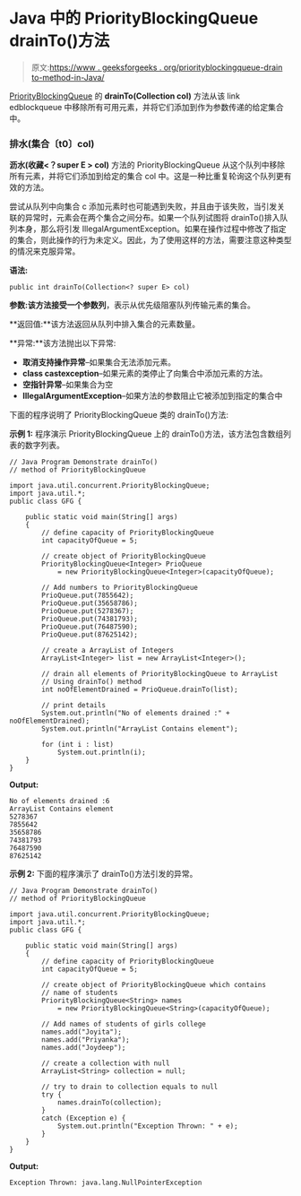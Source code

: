 # Java 中的 PriorityBlockingQueue drainTo()方法

> 原文:[https://www . geeksforgeeks . org/priorityblockingqueue-drain to-method-in-Java/](https://www.geeksforgeeks.org/priorityblockingqueue-drainto-method-in-java/)

[PriorityBlockingQueue](https://www.geeksforgeeks.org/priorityblockingqueue-class-in-java/) 的 **drainTo(Collection col)** 方法从该 link edblockqueue 中移除所有可用元素，并将它们添加到作为参数传递的给定集合中。

### 排水(集合〔t0〕col)

**沥水(收藏<？super E > col)** 方法的 PriorityBlockingQueue 从这个队列中移除所有元素，并将它们添加到给定的集合 col 中。这是一种比重复轮询这个队列更有效的方法。

尝试从队列中向集合 c 添加元素时也可能遇到失败，并且由于该失败，当引发关联的异常时，元素会在两个集合之间分布。如果一个队列试图将 drainTo()排入队列本身，那么将引发 IllegalArgumentException。如果在操作过程中修改了指定的集合，则此操作的行为未定义。因此，为了使用这样的方法，需要注意这种类型的情况来克服异常。

**语法:**

```
public int drainTo(Collection<? super E> col)
```

**参数:**该方法接受一个参数**列**，表示从优先级阻塞队列传输元素的集合。

**返回值:**该方法返回从队列中排入集合的元素数量。

**异常:**该方法抛出以下异常:

*   **取消支持操作异常**–如果集合无法添加元素。
*   **class castexception**–如果元素的类停止了向集合中添加元素的方法。
*   **空指针异常**–如果集合为空
*   **IllegalArgumentException**–如果方法的参数阻止它被添加到指定的集合中

下面的程序说明了 PriorityBlockingQueue 类的 drainTo()方法:

**示例 1:** 程序演示 PriorityBlockingQueue 上的 drainTo()方法，该方法包含数组列表的数字列表。

```
// Java Program Demonstrate drainTo()
// method of PriorityBlockingQueue

import java.util.concurrent.PriorityBlockingQueue;
import java.util.*;
public class GFG {

    public static void main(String[] args)
    {
        // define capacity of PriorityBlockingQueue
        int capacityOfQueue = 5;

        // create object of PriorityBlockingQueue
        PriorityBlockingQueue<Integer> PrioQueue
            = new PriorityBlockingQueue<Integer>(capacityOfQueue);

        // Add numbers to PriorityBlockingQueue
        PrioQueue.put(7855642);
        PrioQueue.put(35658786);
        PrioQueue.put(5278367);
        PrioQueue.put(74381793);
        PrioQueue.put(76487590);
        PrioQueue.put(87625142);

        // create a ArrayList of Integers
        ArrayList<Integer> list = new ArrayList<Integer>();

        // drain all elements of PriorityBlockingQueue to ArrayList
        // Using drainTo() method
        int noOfElementDrained = PrioQueue.drainTo(list);

        // print details
        System.out.println("No of elements drained :" + noOfElementDrained);
        System.out.println("ArrayList Contains element");

        for (int i : list)
            System.out.println(i);
    }
}
```

**Output:**

```
No of elements drained :6
ArrayList Contains element
5278367
7855642
35658786
74381793
76487590
87625142

```

**示例 2:**
下面的程序演示了 drainTo()方法引发的异常。

```
// Java Program Demonstrate drainTo()
// method of PriorityBlockingQueue

import java.util.concurrent.PriorityBlockingQueue;
import java.util.*;
public class GFG {

    public static void main(String[] args)
    {
        // define capacity of PriorityBlockingQueue
        int capacityOfQueue = 5;

        // create object of PriorityBlockingQueue which contains
        // name of students
        PriorityBlockingQueue<String> names
            = new PriorityBlockingQueue<String>(capacityOfQueue);

        // Add names of students of girls college
        names.add("Joyita");
        names.add("Priyanka");
        names.add("Joydeep");

        // create a collection with null
        ArrayList<String> collection = null;

        // try to drain to collection equals to null
        try {
            names.drainTo(collection);
        }
        catch (Exception e) {
            System.out.println("Exception Thrown: " + e);
        }
    }
}
```

**Output:**

```
Exception Thrown: java.lang.NullPointerException

```